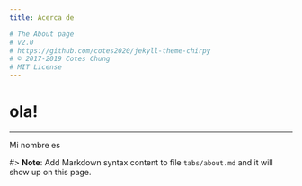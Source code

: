 ```yaml
---
title: Acerca de

# The About page
# v2.0
# https://github.com/cotes2020/jekyll-theme-chirpy
# © 2017-2019 Cotes Chung
# MIT License
---
```

# ola!
---
Mi nombre es



#> **Note**: Add Markdown syntax content to file `tabs/about.md` and it will show up on this page.
